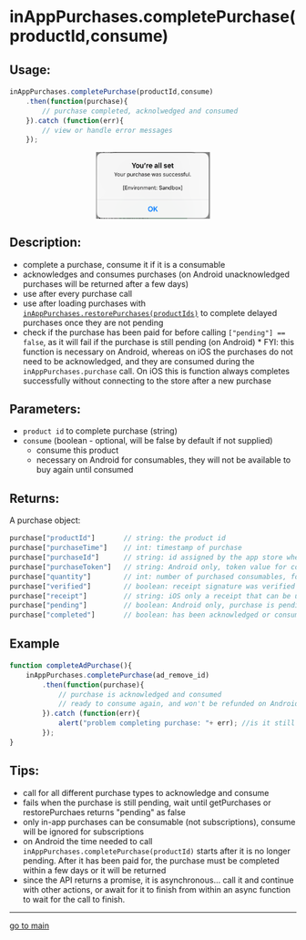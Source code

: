 # inAppPurchases.completePurchase(productId,consume)

## Usage:
```js
inAppPurchases.completePurchase(productId,consume)
    .then(function(purchase){
        // purchase completed, acknolwedged and consumed
    }).catch (function(err){
        // view or handle error messages
    });
```
<p align="center">
<img src="purchase_complete.png" alt="buy an in app purchase or subscription from a button press" width="200" align="center" />
</p>

## Description:
 - complete a purchase, consume it if it is a consumable
 - acknowledges and consumes purchases (on Android unacknowledged purchases will be returned after a few days)
 - use after every purchase call
 - use after loading purchases with [`inAppPurchases.restorePurchases(productIds)`](restorePurchases.md#Example) to complete delayed purchases once they are not pending
 - check if the purchase has been paid for before calling `["pending"] == false`, as it will fail if the purchase is still pending (on Android)
 \* FYI: this function is necessary on Android, whereas on iOS the purchases do not need to be acknowledged, and they are consumed during the `inAppPurchases.purchase` call. On iOS this is function always completes successfully without connecting to the store after a new purchase

## Parameters:
- `product id` to complete purchase (string)
- `consume` (boolean - optional, will be false by default if not supplied)
    - consume this product
    - necessary on Android for consumables, they will not be available to buy again until consumed

## Returns:
A purchase object:
```js
purchase["productId"]       // string: the product id
purchase["purchaseTime"]    // int: timestamp of purchase
purchase["purchaseId"]      // string: id assigned by the app store when it was bought, called the Google order ID or Appstore transaction id
purchase["purchaseToken"]   // string: Android only, token value for completed purchases, use to handle subscriptions
purchase["quantity"]        // int: number of purchased consumables, for non-consumables and subscriptions always returns 1
purchase["verified"]        // boolean: receipt signature was verified (stops modded or pirated versions of an app from enabling fake purchases - may error instead when tampered, optional, is done for Android locally)
purchase["receipt"]         // string: iOS only a receipt that can be used for verification, which has not been implemented
purchase["pending"]         // boolean: Android only, purchase is pending (not paid for yet), wait for user to complete cash payment, then run inAppPurchases.completePurchase(productId) to complete (acknowledge and consume) the purchase
purchase["completed"]       // boolean: has been acknowledged or consumed, will be false (in Android), unacknowledged purchases will be returned after a few days in Android. unconsumed purchases will not be available for repurchase until they are completed
```

## Example
```js
function completeAdPurchase(){
    inAppPurchases.completePurchase(ad_remove_id)
        .then(function(purchase){
            // purchase is acknowledged and consumed
            // ready to consume again, and won't be refunded on Android
        }).catch (function(err){
            alert("problem completing purchase: "+ err); //is it still pending?
        });
}
```

## Tips:

- call for all different purchase types to acknowledge and consume
- fails when the purchase is still pending, wait until getPurchases or restorePurchaes returns "pending" as false 
- only in-app purchases can be consumable (not subscriptions), consume will be ignored for subscriptions
- on Android the time needed to call `inAppPurchases.completePurchase(productId)` starts after it is no longer pending. After it has been paid for, the purchase must be completed within a few days or it will be returned 
- since the API returns a promise, it is asynchronous... call it and continue with other actions, or await for it to finish from within an async function to wait for the call to finish. 

<hr/>

<p align="center">

[go to main](../README.md#plugin-usage)

</p>
